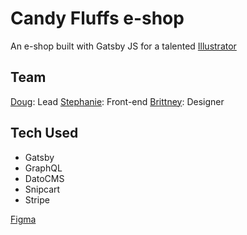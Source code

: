 # Candy Fluffs e-shop
An e-shop built with Gatsby JS for a talented [Illustrator](https://www.instagram.com/candy_fluffs/)

## Team
[Doug](https://github.com/daleinen7): Lead
[Stephanie](https://github.com/mlisdev): Front-end
[Brittney](https://sleepygallows.com/): Designer

## Tech Used
- Gatsby
- GraphQL
- DatoCMS
- Snipcart
- Stripe

[Figma](https://www.figma.com/file/IndaqA3RP8qZew4yHcXYQI/candyFluffs?node-id=26%3A9)